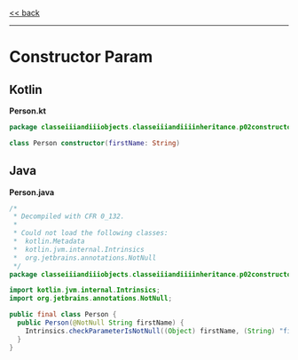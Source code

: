 
[<< back](https://github.com/tomasbjerre/yet-another-kotlin-vs-java-comparison)

-----------------------------

# Constructor Param

## Kotlin

**Person.kt**

```kotlin
package classeiiiandiiiobjects.classeiiiandiiiinheritance.p02constructoriiiparam

class Person constructor(firstName: String)
```

## Java

**Person.java**

```java
/*
 * Decompiled with CFR 0_132.
 *
 * Could not load the following classes:
 *  kotlin.Metadata
 *  kotlin.jvm.internal.Intrinsics
 *  org.jetbrains.annotations.NotNull
 */
package classeiiiandiiiobjects.classeiiiandiiiinheritance.p02constructoriiiparam;

import kotlin.jvm.internal.Intrinsics;
import org.jetbrains.annotations.NotNull;

public final class Person {
  public Person(@NotNull String firstName) {
    Intrinsics.checkParameterIsNotNull((Object) firstName, (String) "firstName");
  }
}

```
